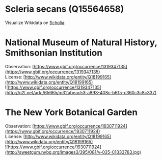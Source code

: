 
Scleria secans (Q15564658)
==========================
  
Visualize Wikidata on [Scholia](https://scholia.toolforge.org/taxon/Q15564658)
# National Museum of Natural History, Smithsonian Institution
  
Observation: [https://www.gbif.org/occurrence/1319347135](https://www.gbif.org/occurrence/1319347135)  
License: [http://www.wikidata.org/entity/Q18199165](http://www.wikidata.org/entity/Q18199165)  
![https://www.gbif.org/occurrence/1319347135](http://n2t.net/ark:/65665/m32abeac53-a893-408c-b615-c360c3c8c337)
# The New York Botanical Garden
  
Observation: [https://www.gbif.org/occurrence/1930711924](https://www.gbif.org/occurrence/1930711924)  
License: [http://www.wikidata.org/entity/Q18199165](http://www.wikidata.org/entity/Q18199165)  
![https://www.gbif.org/occurrence/1930711924](http://sweetgum.nybg.org/images3/395/081/v-035-01333783.jpg)